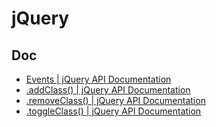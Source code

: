 # jQuery

## Doc

- [Events | jQuery API Documentation](https://api.jquery.com/category/events/)
- [.addClass() | jQuery API Documentation](https://api.jquery.com/addClass/)
- [.removeClass() | jQuery API Documentation](https://api.jquery.com/removeClass/)
- [.toggleClass() | jQuery API Documentation](https://api.jquery.com/toggleClass/)

